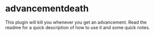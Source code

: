 # advancementdeath
This plugin will kill you whenever you get an advancement. Read the readme for a quick description of how to use it and some quick notes.
